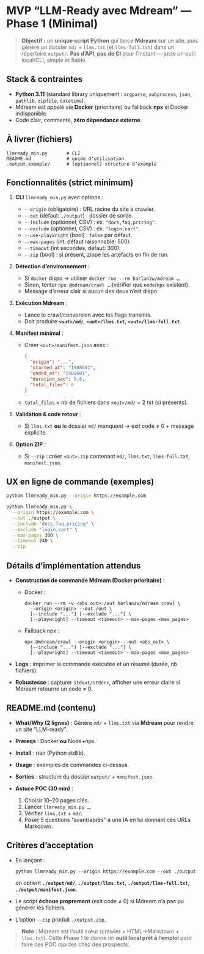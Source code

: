 
# MVP “LLM-Ready avec Mdream” — Phase 1 (Minimal)

> **Objectif :** un **unique script Python** qui lance **Mdream** sur un site, puis génère un dossier `md/` + `llms.txt` (et `llms-full.txt`) dans un répertoire `output/`.
> **Pas d’API, pas de CI** pour l’instant — juste un outil local/CLI, simple et fiable.

## Stack & contraintes

* **Python 3.11** (standard library uniquement : `argparse`, `subprocess`, `json`, `pathlib`, `zipfile`, `datetime`).
* Mdream est appelé via **Docker** (prioritaire) ou fallback **npx** si Docker indisponible.
* Code clair, commenté, **zéro dépendance externe**.

## À livrer (fichiers)

```
llmready_min.py       # CLI
README.md             # guide d'utilisation
.output.example/      # (optionnel) structure d’exemple
```

## Fonctionnalités (strict minimum)

1. **CLI** `llmready_min.py` avec options :

   * `--origin` (obligatoire) : URL racine du site à crawler.
   * `--out` (défaut: `./output`) : dossier de sortie.
   * `--include` (optionnel, CSV) : ex. `"docs,faq,pricing"`.
   * `--exclude` (optionnel, CSV) : ex. `"login,cart"`.
   * `--use-playwright` (bool) : `false` par défaut.
   * `--max-pages` (int, défaut raisonnable: 500).
   * `--timeout` (int secondes, défaut: 300).
   * `--zip` (bool) : si présent, zippe les artefacts en fin de run.
2. **Détection d’environnement** :

   * Si `docker` dispo → utiliser `docker run --rm harlanzw/mdream …`.
   * Sinon, tenter `npx @mdream/crawl …` (vérifier que `node`/`npx` existent).
   * Message d’erreur clair si aucun des deux n’est dispo.
3. **Exécution Mdream** :

   * Lance le crawl/conversion avec les flags transmis.
   * Doit produire **`<out>/md/`**, **`<out>/llms.txt`**, **`<out>/llms-full.txt`**.
4. **Manifest minimal** :

   * Créer `<out>/manifest.json` avec :

     ```json
     {
       "origin": "...",
       "started_at": "ISO8601",
       "ended_at": "ISO8601",
       "duration_sec": 0.0,
       "total_files": 0
     }
     ```
   * `total_files` = nb de fichiers dans `<out>/md/` + 2 txt (si présents).
5. **Validation & code retour** :

   * Si `llms.txt` **ou** le dossier `md/` manquent → exit code ≠ 0 + message explicite.
6. **Option ZIP** :

   * Si `--zip` : créer `<out>.zip` contenant `md/`, `llms.txt`, `llms-full.txt`, `manifest.json`.

## UX en ligne de commande (exemples)

```bash
python llmready_min.py --origin https://example.com

python llmready_min.py \
  --origin https://example.com \
  --out ./output \
  --include "docs,faq,pricing" \
  --exclude "login,cart" \
  --max-pages 300 \
  --timeout 240 \
  --zip
```

## Détails d’implémentation attendus

* **Construction de commande Mdream (Docker prioritaire)** :

  * Docker :

    ```
    docker run --rm -v <abs_out>:/out harlanzw/mdream crawl \
      --origin <origin> --out /out \
      [--include "..."] [--exclude "..."] \
      [--playwright] --timeout <timeout> --max-pages <max_pages>
    ```
  * Fallback npx :

    ```
    npx @mdream/crawl --origin <origin> --out <abs_out> \
      [--include "..."] [--exclude "..."] \
      [--playwright] --timeout <timeout> --max-pages <max_pages>
    ```
* **Logs** : imprimer la commande exécutée et un résumé (durée, nb fichiers).
* **Robustesse** : capturer `stdout/stderr`, afficher une erreur claire si Mdream retourne un code ≠ 0.

## README.md (contenu)

* **What/Why (2 lignes)** : Génère `md/` + `llms.txt` via **Mdream** pour rendre un site “LLM-ready”.
* **Prereqs** : Docker **ou** Node+npx.
* **Install** : rien (Python stdlib).
* **Usage** : exemples de commandes ci-dessus.
* **Sorties** : structure du dossier `output/` + `manifest.json`.
* **Astuce POC (30 min)** :

  1. Choisir 10–20 pages clés.
  2. Lancer `llmready_min.py …`.
  3. Vérifier `llms.txt` + `md/`.
  4. Poser 5 questions “avant/après” à une IA en lui donnant ces URLs Markdown.

## Critères d’acceptation

* En lançant :

  ```
  python llmready_min.py --origin https://example.com --out ./output
  ```

  on obtient **`./output/md/`**, **`./output/llms.txt`**, **`./output/llms-full.txt`**, **`./output/manifest.json`**.
* Le script **échoue proprement** (exit code ≠ 0) si Mdream n’a pas pu générer les fichiers.
* L’option `--zip` produit `./output.zip`.

> **Note :** Mdream est l’outil cœur (crawler + HTML→Markdown + `llms.txt`). Cette Phase 1 te donne un **outil local prêt à l’emploi** pour faire des POC rapides chez des prospects.
